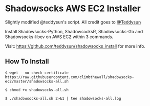 # Shadowsocks AWS EC2 Installer

Slightly modified @teddysun's script. All credit goes to [@Teddysun](https://github.com/teddysun)

Install Shadowsocks-Python, ShadowsocksR, Shadowsocks-Go and Shadowsocks-libev on AWS EC2 within 3 commands.

Visit: https://github.com/teddysun/shadowsocks_install for more info.

## How To Install

```
$ wget --no-check-certificate https://raw.githubusercontent.com/climbthewall/shadowsocks-ec2/master/shadowsocks-all.sh

$ chmod +x shadowsocks-all.sh

$ ./shadowsocks-all.sh 2>&1 | tee shadowsocks-all.log

```
